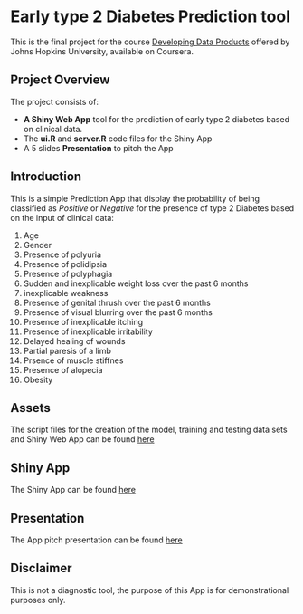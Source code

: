 # Early type 2 Diabetes Prediction tool

This is the final project for the course [Developing Data Products](https://www.coursera.org/learn/data-products/home/)
offered by Johns Hopkins University, available on Coursera.

## Project Overview
The project consists of:
- **A Shiny Web App** tool for the prediction of early type 2 diabetes based on clinical data.
- The **ui.R** and **server.R** code files for the Shiny App
- A 5 slides **Presentation** to pitch the App

## Introduction
This is a simple Prediction App that display the probability of being classified as *Positive* or *Negative* for the presence of type 2 Diabetes based on the input of 
clinical data:
1. Age
2. Gender
3. Presence of polyuria
4. Presence of polidipsia
5. Presence of polyphagia
6. Sudden and inexplicable weight loss over the past 6 months
7. inexplicable weakness
8. Presence of genital thrush over the past 6 months
9. Presence of visual blurring over the past 6 months
10. Presence of inexplicable itching
11. Presence of inexplicable irritability
12. Delayed healing of wounds
13. Partial paresis of a limb
14. Prsence of muscle stiffnes
15. Presence of alopecia
16. Obesity

## Assets
The script files for the creation of the model, training and testing data sets and Shiny Web App can be found
[here](https://github.com/JoelChG/DevelopingDataProducts/tree/main/Assets)

## Shiny App
The Shiny App can be found [here](https://chavezgjoel.shinyapps.io/EarlyDiabetesPrediction/)

## Presentation
The App pitch presentation can be found [here]()

## Disclaimer
This is not a diagnostic tool, the purpose of this App is for demonstrational purposes only.


